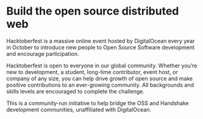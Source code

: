 # Build the open source distributed web

Hacktoberfest is a massive online event hosted by DigitalOcean every year in October to introduce new people to Open Source Software development and encourage participation.

Hacktoberfest is open to everyone in our global community. Whether you’re new to development, a student, long-time contributor, event host, or company of any size, you can help drive growth of open source and make positive contributions to an ever-growing community. All backgrounds and skills levels are encouraged to complete the challenge.

This is a community-run initiative to help bridge the OSS and Handshake development communities, unaffiliated with DigitalOcean.
